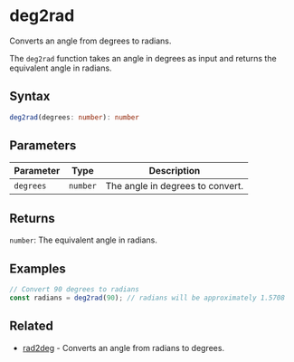 # deg2rad

Converts an angle from degrees to radians.

The `deg2rad` function takes an angle in degrees as input and returns the equivalent angle in radians.

## Syntax

```typescript
deg2rad(degrees: number): number
```

## Parameters

| Parameter | Type     | Description                       |
| --------- | -------- | --------------------------------- |
| `degrees` | `number` | The angle in degrees to convert. |

## Returns

`number`: The equivalent angle in radians.

## Examples

```javascript
// Convert 90 degrees to radians
const radians = deg2rad(90); // radians will be approximately 1.5708
```

## Related

- [rad2deg](/dsl/commands/rad2deg) - Converts an angle from radians to degrees.
